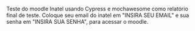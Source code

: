 Teste do moodle Inatel usando Cypress e mochawesome como relatório final de teste.
Coloque seu email do inatel em "INSIRA SEU EMAIL"  e sua senha em "INSIRA SUA SENHA", para acessar o moodle.